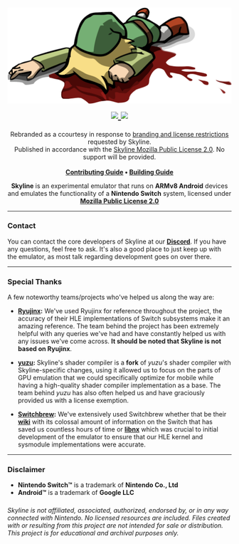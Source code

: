 <h1 align="center">
    <img src="assets/deadlink.png">
    <br/>
    <a href="https://discord.gg/YhpdhVBmXX" target="_blank">
        <img src="https://img.shields.io/discord/1104386300750082081.svg?label=&logo=discord&logoColor=ffffff&color=5865F2&labelColor=404EED">
    </a>
    <a href="https://github.com/8bitDream/skyline/actions/workflows/android.yml" target="_blank">
        <img src="https://github.com/8bitDream/skyline/actions/workflows/android.yml/badge.svg"><br>
    </a>
</h1>

<p align="center">
    Rebranded as a ccourtesy in response to <a href="https://github.com/skyline-emu/skyline/blob/ftx1/README.md">branding and license restrictions</a> requested by Skyline.
    <br/>
    Published in accordance with the <a href="https://github.com/skyline-emu/skyline/blob/ftx1/README.md">Skyline Mozilla Public License 2.0</a>. No support will be provided.
    <br /><br/>
    <b><a href="CONTRIBUTING.md">Contributing Guide</a> • <a href="BUILDING.md">Building Guide</a></b>
</p>

<p align="center">
    <b>Skyline</b> is an experimental emulator that runs on <b>ARMv8 Android</b> devices and emulates the functionality of a <b>Nintendo Switch</b> system, licensed under <a href="https://github.com/skyline-emu/skyline/blob/master/LICENSE.md"><b>Mozilla Public License 2.0</b></a>
</p>

---

### Contact
You can contact the core developers of Skyline at our **[Discord](https://discord.gg/XnbXNQM)**. If you have any questions, feel free to ask. It's also a good place to just keep up with the emulator, as most talk regarding development goes on over there.

---

### Special Thanks
A few noteworthy teams/projects who've helped us along the way are:
* **[Ryujinx](https://ryujinx.org/):** We've used Ryujinx for reference throughout the project, the accuracy of their HLE implementations of Switch subsystems make it an amazing reference. The team behind the project has been extremely helpful with any queries we've had and have constantly helped us with any issues we've come across. **It should be noted that Skyline is not based on Ryujinx**.

* **[yuzu](https://yuzu-emu.org/):** Skyline's shader compiler is a **fork** of *yuzu*'s shader compiler with Skyline-specific changes, using it allowed us to focus on the parts of GPU emulation that we could specifically optimize for mobile while having a high-quality shader compiler implementation as a base. The team behind *yuzu* has also often helped us and have graciously provided us with a license exemption.

* **[Switchbrew](https://github.com/switchbrew/):** We've extensively used Switchbrew whether that be their **[wiki](https://switchbrew.org/)** with its colossal amount of information on the Switch that has saved us countless hours of time or **[libnx](https://github.com/switchbrew/libnx)** which was crucial to initial development of the emulator to ensure that our HLE kernel and sysmodule implementations were accurate.

---

### Disclaimer
* **Nintendo Switch™** is a trademark of **Nintendo Co., Ltd**
* **Android™** is a trademark of **Google LLC**
###
*Skyline is not affiliated, associated, authorized, endorsed by, or in any way connected with Nintendo. No licensed resources are included. Files created with or resulting from this project are not intended for sale or distribution. This project is for educational and archival purposes only.*
